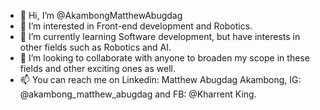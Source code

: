 - 👋 Hi, I’m @AkambongMatthewAbugdag
- 👀 I’m interested in Front-end development and Robotics.
- 🌱 I’m currently learning Software development, but have interests in other fields such as Robotics and AI.
- 💞️ I’m looking to collaborate with anyone to broaden my scope in these fields and other exciting ones as well.
- 📫 You can reach me on Linkedin: Matthew Abugdag Akambong, IG: @akambong_matthew_abugdag and FB: @Kharrent King.

<!---
AkambongMatthewAbugdag/AkambongMatthewAbugdag is a ✨ special ✨ repository because its `README.md` (this file) appears on your GitHub profile.
You can click the Preview link to take a look at your changes.
--->
